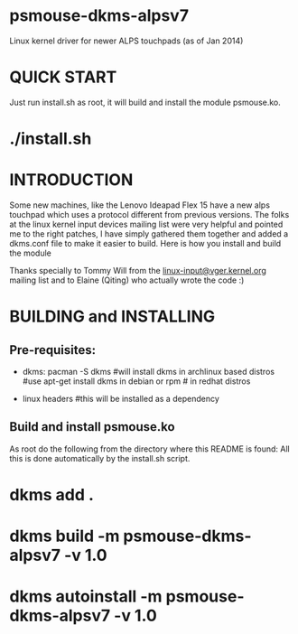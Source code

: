 psmouse-dkms-alpsv7
===================

Linux kernel driver for newer ALPS touchpads (as of Jan 2014)

QUICK START
===========
Just run install.sh as root, it will build and install the module psmouse.ko.
# ./install.sh


INTRODUCTION
============

Some new machines, like the Lenovo Ideapad Flex 15 have a new alps touchpad
which uses a protocol different from previous versions. The folks at the 
linux kernel input devices mailing list were very helpful and pointed me 
to the right patches, I have simply gathered them together and added a dkms.conf
file to make it easier to build. Here is how you install and build the module

Thanks specially to Tommy Will from the linux-input@vger.kernel.org mailing list
and to Elaine (Qiting) who actually wrote the code :) 


BUILDING and INSTALLING
=======================

Pre-requisites:
---------------
* dkms:
     pacman -S dkms  #will install dkms in archlinux based distros
                     #use apt-get install dkms in debian or rpm 
                     # in redhat distros
    
* linux headers      #this will be installed as a dependency


Build and install psmouse.ko
----------------------------
As root do the following from the directory where this README is found:
All this is done automatically by the install.sh script.

# dkms add .
# dkms build -m psmouse-dkms-alpsv7 -v 1.0
# dkms autoinstall -m psmouse-dkms-alpsv7 -v 1.0

